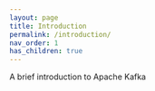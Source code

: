 ```yaml
---
layout: page
title: Introduction
permalink: /introduction/
nav_order: 1
has_children: true
---
```


A brief introduction to Apache Kafka 
